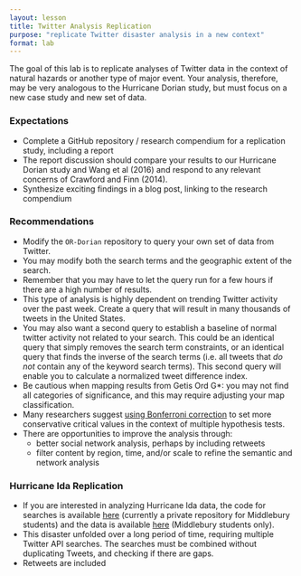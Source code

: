 ```yaml
---
layout: lesson
title: Twitter Analysis Replication
purpose: "replicate Twitter disaster analysis in a new context"
format: lab
---
```


The goal of this lab is to replicate analyses of Twitter data in the context of natural hazards or another type of major event. Your analysis, therefore, may be very analogous to the Hurricane Dorian study, but must focus on a new case study and new set of data.

### Expectations

- Complete a GitHub repository / research compendium for a replication study, including a report
- The report discussion should compare your results to our Hurricane Dorian study and Wang et al (2016) and respond to any relevant concerns of Crawford and Finn (2014).
- Synthesize exciting findings in a blog post, linking to the research compendium

### Recommendations

- Modify the `OR-Dorian` repository to query your own set of data from Twitter.
- You may modify both the search terms and the geographic extent of the search.
- Remember that you may have to let the query run for a few hours if there are a high number of results.
- This type of analysis is highly dependent on trending Twitter activity over the past week. Create a query that will result in many thousands of tweets in the United States.
- You may also want a second query to establish a baseline of normal twitter activity not related to your search. This could be an identical query that simply removes the search term constraints, or an identical query that finds the inverse of the search terms (i.e. all tweets that *do not* contain any of the keyword search terms). This second query will enable you to calculate a normalized tweet difference index.
- Be cautious when mapping results from Getis Ord G*: you may not find all categories of significance, and this may require adjusting your map classification.
- Many researchers suggest [using Bonferroni correction](https://github.com/GIS4DEV/OR-Dorian/issues/2) to set more conservative critical values in the context of multiple hypothesis tests.
- There are opportunities to improve the analysis through:
  - better social network analysis, perhaps by including retweets
  - filter content by region, time, and/or scale to refine the semantic and network analysis

### Hurricane Ida Replication
- If you are interested in analyzing Hurricane Ida data, the code for searches is available [here](https://www.github.com/GIS4DEV/OR-Ida) (currently a private repository for Middlebury students) and the data is available [here](https://github.com/GIS4DEV/geog323data/tree/main/ida) (Middlebury students only).
- This disaster unfolded over a long period of time, requiring multiple Twitter API searches. The searches must be combined without duplicating Tweets, and checking if there are gaps.
- Retweets are included
